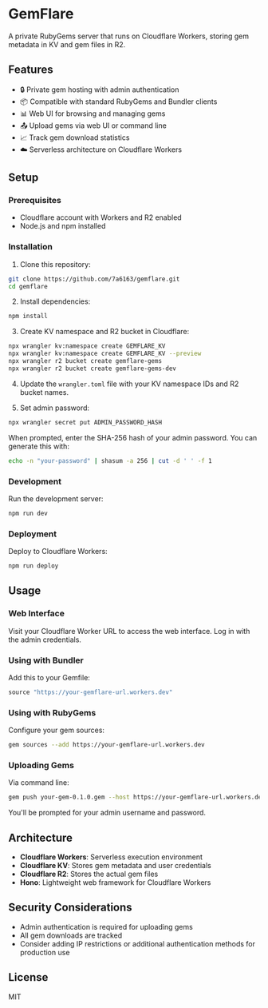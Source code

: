 # GemFlare

A private RubyGems server that runs on Cloudflare Workers, storing gem metadata in KV and gem files in R2.

## Features

- 🔒 Private gem hosting with admin authentication
- 📦 Compatible with standard RubyGems and Bundler clients
- 📊 Web UI for browsing and managing gems
- 📤 Upload gems via web UI or command line
- 📈 Track gem download statistics
- ☁️ Serverless architecture on Cloudflare Workers

## Setup

### Prerequisites

- Cloudflare account with Workers and R2 enabled
- Node.js and npm installed

### Installation

1. Clone this repository:

```bash
git clone https://github.com/7a6163/gemflare.git
cd gemflare
```

2. Install dependencies:

```bash
npm install
```

3. Create KV namespace and R2 bucket in Cloudflare:

```bash
npx wrangler kv:namespace create GEMFLARE_KV
npx wrangler kv:namespace create GEMFLARE_KV --preview
npx wrangler r2 bucket create gemflare-gems
npx wrangler r2 bucket create gemflare-gems-dev
```

4. Update the `wrangler.toml` file with your KV namespace IDs and R2 bucket names.

5. Set admin password:

```bash
npx wrangler secret put ADMIN_PASSWORD_HASH
```

When prompted, enter the SHA-256 hash of your admin password. You can generate this with:

```bash
echo -n "your-password" | shasum -a 256 | cut -d ' ' -f 1
```

### Development

Run the development server:

```bash
npm run dev
```

### Deployment

Deploy to Cloudflare Workers:

```bash
npm run deploy
```

## Usage

### Web Interface

Visit your Cloudflare Worker URL to access the web interface. Log in with the admin credentials.

### Using with Bundler

Add this to your Gemfile:

```ruby
source "https://your-gemflare-url.workers.dev"
```

### Using with RubyGems

Configure your gem sources:

```bash
gem sources --add https://your-gemflare-url.workers.dev
```

### Uploading Gems

Via command line:

```bash
gem push your-gem-0.1.0.gem --host https://your-gemflare-url.workers.dev
```

You'll be prompted for your admin username and password.

## Architecture

- **Cloudflare Workers**: Serverless execution environment
- **Cloudflare KV**: Stores gem metadata and user credentials
- **Cloudflare R2**: Stores the actual gem files
- **Hono**: Lightweight web framework for Cloudflare Workers

## Security Considerations

- Admin authentication is required for uploading gems
- All gem downloads are tracked
- Consider adding IP restrictions or additional authentication methods for production use

## License

MIT

